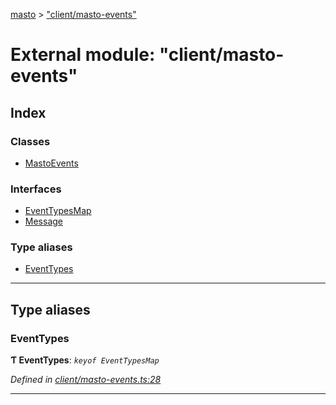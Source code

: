 [masto](../README.md) > ["client/masto-events"](../modules/_client_masto_events_.md)

# External module: "client/masto-events"

## Index

### Classes

* [MastoEvents](../classes/_client_masto_events_.mastoevents.md)

### Interfaces

* [EventTypesMap](../interfaces/_client_masto_events_.eventtypesmap.md)
* [Message](../interfaces/_client_masto_events_.message.md)

### Type aliases

* [EventTypes](_client_masto_events_.md#eventtypes)

---

## Type aliases

<a id="eventtypes"></a>

###  EventTypes

**Ƭ EventTypes**: *`keyof EventTypesMap`*

*Defined in [client/masto-events.ts:28](https://github.com/neet/masto.js/blob/c1501e9/src/client/masto-events.ts#L28)*

___

